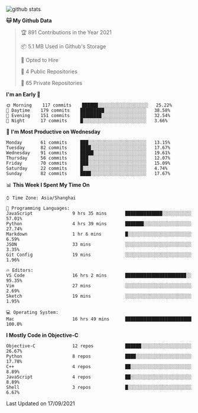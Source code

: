 
![github stats](https://github-readme-stats.vercel.app/api?username=ChesterYue&show_icons=true&count_private=true)

<!-- ![wakatime](https://github-readme-stats.vercel.app/api/wakatime?username=ChesterYue&layout=compact) -->

<!-- ![wakatime](https://github-readme-stats.vercel.app/api/top-langs/?username=ChesterYue&layout=compact) -->

<!--START_SECTION:waka-->
**🐱 My Github Data** 

> 🏆 891 Contributions in the Year 2021
 > 
> 📦 5.1 MB Used in Github's Storage 
 > 
> 💼 Opted to Hire
 > 
> 📜 4 Public Repositories 
 > 
> 🔑 65 Private Repositories  
 > 
**I'm an Early 🐤** 

```text
🌞 Morning    117 commits    ██████░░░░░░░░░░░░░░░░░░░   25.22% 
🌆 Daytime    179 commits    █████████░░░░░░░░░░░░░░░░   38.58% 
🌃 Evening    151 commits    ████████░░░░░░░░░░░░░░░░░   32.54% 
🌙 Night      17 commits     █░░░░░░░░░░░░░░░░░░░░░░░░   3.66%

```
📅 **I'm Most Productive on Wednesday** 

```text
Monday       61 commits     ███░░░░░░░░░░░░░░░░░░░░░░   13.15% 
Tuesday      82 commits     ████░░░░░░░░░░░░░░░░░░░░░   17.67% 
Wednesday    91 commits     █████░░░░░░░░░░░░░░░░░░░░   19.61% 
Thursday     56 commits     ███░░░░░░░░░░░░░░░░░░░░░░   12.07% 
Friday       70 commits     ███░░░░░░░░░░░░░░░░░░░░░░   15.09% 
Saturday     22 commits     █░░░░░░░░░░░░░░░░░░░░░░░░   4.74% 
Sunday       82 commits     ████░░░░░░░░░░░░░░░░░░░░░   17.67%

```


📊 **This Week I Spent My Time On** 

```text
⌚︎ Time Zone: Asia/Shanghai

💬 Programming Languages: 
JavaScript               9 hrs 35 mins       ██████████████░░░░░░░░░░░   57.01% 
Python                   4 hrs 39 mins       ███████░░░░░░░░░░░░░░░░░░   27.74% 
Markdown                 1 hr 6 mins         █░░░░░░░░░░░░░░░░░░░░░░░░   6.59% 
JSON                     33 mins             ░░░░░░░░░░░░░░░░░░░░░░░░░   3.35% 
Git Config               19 mins             ░░░░░░░░░░░░░░░░░░░░░░░░░   1.96%

🔥 Editors: 
VS Code                  16 hrs 2 mins       ███████████████████████░░   95.35% 
Vim                      27 mins             ░░░░░░░░░░░░░░░░░░░░░░░░░   2.69% 
Sketch                   19 mins             ░░░░░░░░░░░░░░░░░░░░░░░░░   1.95%

💻 Operating System: 
Mac                      16 hrs 49 mins      █████████████████████████   100.0%

```

**I Mostly Code in Objective-C** 

```text
Objective-C              12 repos            ██████░░░░░░░░░░░░░░░░░░░   26.67% 
Python                   8 repos             ████░░░░░░░░░░░░░░░░░░░░░   17.78% 
C++                      4 repos             ██░░░░░░░░░░░░░░░░░░░░░░░   8.89% 
JavaScript               4 repos             ██░░░░░░░░░░░░░░░░░░░░░░░   8.89% 
Shell                    3 repos             █░░░░░░░░░░░░░░░░░░░░░░░░   6.67%

```



 Last Updated on 17/09/2021
<!--END_SECTION:waka-->